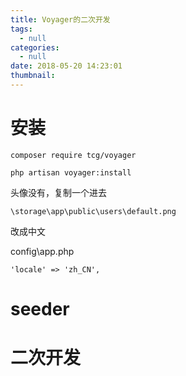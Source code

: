 ```yaml
---
title: Voyager的二次开发
tags:
  - null
categories:
  - null
date: 2018-05-20 14:23:01
thumbnail:
---
```




# 安装

```
composer require tcg/voyager
```

```
php artisan voyager:install
```

头像没有，复制一个进去  

```
\storage\app\public\users\default.png
```

改成中文

config\app.php

```
'locale' => 'zh_CN',
```









# seeder







# 二次开发


